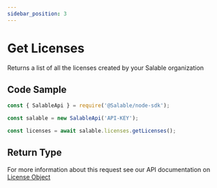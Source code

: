 ```yaml
---
sidebar_position: 3
---
```


# Get Licenses

Returns a list of all the licenses created by your Salable organization

## Code Sample

```typescript
const { SalableApi } = require('@Salable/node-sdk');

const salable = new SalableApi('API-KEY');

const licenses = await salable.licenses.getLicenses();
```

## Return Type

For more information about this request see our API documentation on [License Object](https://docs.salable.app/api#tag/Licenses/operation/getLicenseByUuid)
